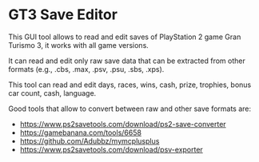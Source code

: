 # GT3 Save Editor
This GUI tool allows to read and edit saves of PlayStation 2 game Gran Turismo 3, it works with all game versions.

It can read and edit only raw save data that can be extracted from other formats (e.g., .cbs, .max, .psv, .psu, .sbs, .xps).

This tool can read and edit days, races, wins, cash, prize, trophies, bonus car count, cash, language.

Good tools that allow to convert between raw and other save formats are:
- https://www.ps2savetools.com/download/ps2-save-converter
- https://gamebanana.com/tools/6658
- https://github.com/Adubbz/mymcplusplus
- https://www.ps2savetools.com/download/psv-exporter
